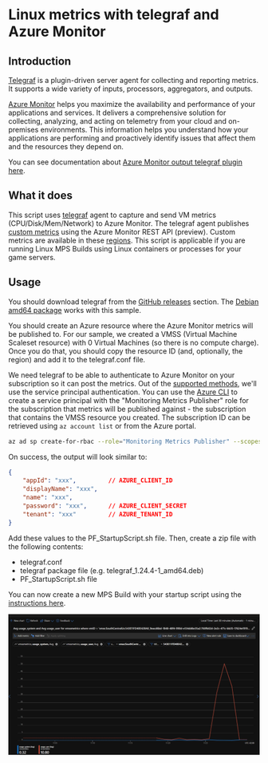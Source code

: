 # Linux metrics with telegraf and Azure Monitor

## Introduction

[Telegraf](https://github.com/influxdata/telegraf) is a plugin-driven server agent for collecting and reporting metrics. It supports a wide variety of inputs, processors, aggregators, and outputs.

[Azure Monitor](https://learn.microsoft.com/en-us/azure/azure-monitor/overview) helps you maximize the availability and performance of your applications and services. It delivers a comprehensive solution for collecting, analyzing, and acting on telemetry from your cloud and on-premises environments. This information helps you understand how your applications are performing and proactively identify issues that affect them and the resources they depend on.

You can see documentation about [Azure Monitor output telegraf plugin here](https://github.com/influxdata/telegraf/tree/master/plugins/outputs/azure_monitor/README.md).

## What it does

This script uses [telegraf](https://www.influxdata.com/time-series-platform/telegraf/) agent to capture and send VM metrics (CPU/Disk/Mem/Network) to Azure Monitor. The telegraf agent publishes [custom metrics](https://docs.microsoft.com/en-us/azure/azure-monitor/platform/metrics-custom-overview) using the Azure Monitor REST API (preview). Custom metrics are available in these [regions](https://docs.microsoft.com/en-us/azure/azure-monitor/platform/metrics-custom-overview#supported-regions). This script is applicable if you are running Linux MPS Builds using Linux containers or processes for your game servers.

## Usage

You should download telegraf from the [GitHub releases](https://github.com/influxdata/telegraf/releases) section. The [Debian amd64 package](https://dl.influxdata.com/telegraf/releases/telegraf_1.24.4-1_amd64.deb) works with this sample.

You should create an Azure resource where the Azure Monitor metrics will be published to. For our sample, we created a VMSS (Virtual Machine Scaleset resource) with 0 Virtual Machines (so there is no compute charge). Once you do that, you should copy the resource ID (and, optionally, the region) and add it to the telegraf.conf file.

We need telegraf to be able to authenticate to Azure Monitor on your subscription so it can post the metrics. Out of the [supported methods](https://github.com/influxdata/telegraf/blob/master/plugins/outputs/azure_monitor/README.md#authentication), we'll use the service principal authentication. You can use the [Azure CLI](https://docs.microsoft.com/en-us/cli/azure/) to create a service principal with the "Monitoring Metrics Publisher" role for the subscription that metrics will be published against - the subscription that contains the VMSS resource you created. The subscription ID can be retrieved using `az account list` or from the Azure portal.

```bash
az ad sp create-for-rbac --role="Monitoring Metrics Publisher" --scopes="/subscriptions/<replace-with-subscription-id>"
```

On success, the output will look similar to:

```json
{
    "appId": "xxx",         // AZURE_CLIENT_ID
    "displayName": "xxx",
    "name": "xxx",
    "password": "xxx",      // AZURE_CLIENT_SECRET
    "tenant": "xxx"         // AZURE_TENANT_ID
}
```

Add these values to the PF_StartupScript.sh file. Then, create a zip file with the following contents:

- telegraf.conf
- telegraf package file (e.g. telegraf_1.24.4-1_amd64.deb)
- PF_StartupScript.sh file

You can now create a new MPS Build with your startup script using the [instructions here](https://learn.microsoft.com/en-us/gaming/playfab/features/multiplayer/servers/vmstartupscript).

![Linux metrics with telegraf and Azure Monitor](../media/linux_metrics_telegraf_azuremonitor.png)
